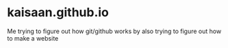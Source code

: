 # kaisaan.github.io
Me trying to figure out how git/github works by also trying to figure out how to make a website